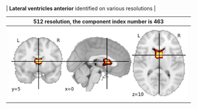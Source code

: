 


| **Lateral ventricles anterior** identified on various resolutions |

| 512 resolution, the component index number is 463|  
|:---:|  
| ![Component 512](../512/final/463.jpg "From component 512: Lateral ventricles anterior") |